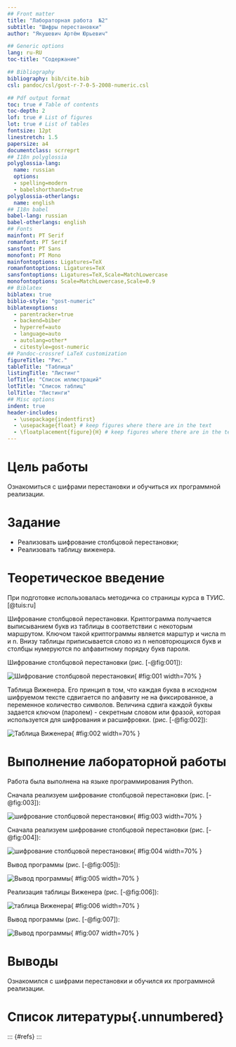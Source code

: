 ```yaml
---
## Front matter
title: "Лабораторная работа  №2"
subtitle: "Шифры перестановки"
author: "Якушевич Артём Юрьевич"

## Generic options
lang: ru-RU
toc-title: "Содержание"

## Bibliography
bibliography: bib/cite.bib
csl: pandoc/csl/gost-r-7-0-5-2008-numeric.csl

## Pdf output format
toc: true # Table of contents
toc-depth: 2
lof: true # List of figures
lot: true # List of tables
fontsize: 12pt
linestretch: 1.5
papersize: a4
documentclass: scrreprt
## I18n polyglossia
polyglossia-lang:
  name: russian
  options:
  - spelling=modern
  - babelshorthands=true
polyglossia-otherlangs:
  name: english
## I18n babel
babel-lang: russian
babel-otherlangs: english
## Fonts
mainfont: PT Serif
romanfont: PT Serif
sansfont: PT Sans
monofont: PT Mono
mainfontoptions: Ligatures=TeX
romanfontoptions: Ligatures=TeX
sansfontoptions: Ligatures=TeX,Scale=MatchLowercase
monofontoptions: Scale=MatchLowercase,Scale=0.9
## Biblatex
biblatex: true
biblio-style: "gost-numeric"
biblatexoptions:
  - parentracker=true
  - backend=biber
  - hyperref=auto
  - language=auto
  - autolang=other*
  - citestyle=gost-numeric
## Pandoc-crossref LaTeX customization
figureTitle: "Рис."
tableTitle: "Таблица"
listingTitle: "Листинг"
lofTitle: "Список иллюстраций"
lotTitle: "Список таблиц"
lolTitle: "Листинги"
## Misc options
indent: true
header-includes:
  - \usepackage{indentfirst}
  - \usepackage{float} # keep figures where there are in the text
  - \floatplacement{figure}{H} # keep figures where there are in the text
---
```


# Цель работы

Ознакомиться с шифрами перестановки и обучиться их программной реализации.

# Задание

- Реализовать шифрование столбцовой перестановки;
- Реализовать таблицу виженера.

# Теоретическое введение

При подготовке использовалась методичка со страницы курса в ТУИС.[@tuis:ru]

Шифрование столбцовой перестановки. Криптограмма получается выписыванием букв из таблицы в соответствии с некоторым маршрутом.
Ключом такой криптограммы является марштур и числа m и n. Внизу таблицы приписывается слово из n неповторющихся букв и столбцы
нумеруются по алфавитному порядку букв пароля.

Шифрование столбцовой перестановки (рис. [-@fig:001]):

![Шифрование столбцовой перестановки](image/1.png){ #fig:001 width=70% }

Таблица Виженера. Его принцип в том, что каждая буква в исходном шифруемом тексте сдвигается по алфавиту не на фиксированное,
а переменное количество символов. Величина сдвига каждой буквы задается ключом (паролем) - секретным словом или фразой, 
которая используется для шифрования и расшифровки. (рис. [-@fig:002]):

![Таблица Виженера](image/2.png){ #fig:002 width=70% }

# Выполнение лабораторной работы

Работа была выполнена на языке программирования Python.

Сначала реализуем шифрование столбцовой перестановки (рис. [-@fig:003]):

![шифрование столбцовой перестановки](image/3.png){ #fig:003 width=70% }

Сначала реализуем шифрование столбцовой перестановки (рис. [-@fig:004]):

![шифрование столбцовой перестановки](image/4.png){ #fig:004 width=70% }

Вывод программы (рис. [-@fig:005]):

![Вывод программы](image/5.png){ #fig:005 width=70% }

Реализация таблицы Виженера (рис. [-@fig:006]):

![таблица Виженера](image/6.png){ #fig:006 width=70% }

Вывод программы (рис. [-@fig:007]):

![Вывод программы](image/7.png){ #fig:007 width=70% }

# Выводы

Ознакомился с шифрами перестановки и обучился их программной реализации.

# Список литературы{.unnumbered}

::: {#refs}
:::
